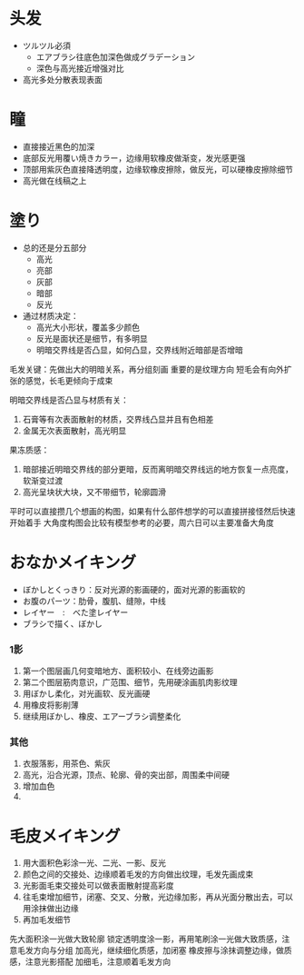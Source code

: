 # 头发
- ツルツル必須
    - エアブラシ往底色加深色做成グラデーション
    - 深色与高光接近增强对比
- 高光多处分散表现表面

# 瞳
- 直接接近黑色的加深
- 底部反光用覆い焼きカラー，边缘用软橡皮做渐变，发光感更强
- 顶部用紫灰色直接降透明度，边缘软橡皮擦除，做反光，可以硬橡皮擦除细节
- 高光做在线稿之上

# 塗り
- 总的还是分五部分
    - 高光
    - 亮部
    - 灰部
    - 暗部
    - 反光
- 通过材质决定：
    - 高光大小形状，覆盖多少颜色
    - 反光是面状还是细节，有多明显
    - 明暗交界线是否凸显，如何凸显，交界线附近暗部是否增暗

毛发关键：先做出大的明暗关系，再分组刻画
重要的是纹理方向
短毛会有向外扩张的感觉，长毛更倾向于成束


明暗交界线是否凸显与材质有关：
1. 石膏等有次表面散射的材质，交界线凸显并且有色相差
2. 金属无次表面散射，高光明显

果冻质感：
1. 暗部接近明暗交界线的部分更暗，反而离明暗交界线远的地方恢复一点亮度，软渐变过渡
2. 高光呈块状大块，又不带细节，轮廓圆滑

平时可以直接攒几个想画的构图，如果有什么部件想学的可以直接拼接怪然后快速开始着手
大角度构图会比较有模型参考的必要，周六日可以主要准备大角度


# おなかメイキング

- ぼかしとくっきり：反对光源的影画硬的，面对光源的影画软的
- お腹のパーツ：肋骨，腹肌、缝隙，中线
- レイヤー　:　べた塗レイヤー
- ブラシで描く、ぼかし

### 1影

1. 第一个图层画几何变暗地方、面积较小、在线旁边画影
2. 第二个图层筋肉意识，广范围、细节，先用硬涂画肌肉影纹理
3. 用ぼかし柔化，对光画软、反光画硬
4. 用橡皮将影削薄
5. 继续用ぼかし、橡皮、エアーブラシ调整柔化

### 其他

1. 衣服落影，用茶色、紫灰
2. 高光，沿合光源，顶点、轮廓、骨的突出部，周围柔中间硬
3. 增加血色
4. 

# 毛皮メイキング

1. 用大面积色彩涂一光、二光、一影、反光
2. 颜色之间的交接处、边缘顺着毛发的方向做出纹理，毛发先画成束
3. 光影面毛束交接处可以做表面散射提高彩度
4. 往毛束增加细节，闭塞、交叉、分散，光边缘加影，再从光面分散出去，可以用涂抹做出边缘
5. 再加毛发细节

先大面积涂一光做大致轮廓
锁定透明度涂一影，再用笔刷涂一光做大致质感，注意毛发方向与分组
加高光，继续细化质感，加闭塞
橡皮擦与涂抹调整边缘，做质感，注意光影搭配
加细毛，注意顺着毛发方向
